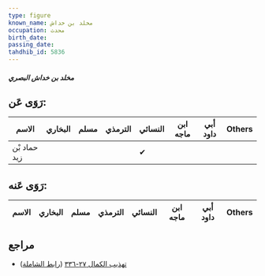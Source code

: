 ```yaml
---
type: figure
known_name: مخلد بن خداش
occupation: محدث
birth_date:
passing_date:
tahdhib_id: 5836
---
```

##### مخلد بن خداش البصري

## رَوَى عَن:
| الاسم        | البخاري | مسلم | الترمذي | النسائي | ابن ماجه | أبي داود | Others |
| ------------ | ------- | ---- | ------- | ------- | -------- | -------- | ------ |
| حماد بْن زيد |         |      |         | ✔       |          |          |        |
## رَوَى عَنه:
| الاسم | البخاري | مسلم | الترمذي | النسائي | ابن ماجه | أبي داود | Others |
| ----- | ------- | ---- | ------- | ------- | -------- | -------- | ------ |
## مراجع
- [تهذيب الكمال ٢٧-٣٣٦](obsidian://open?vault=Tahdhib-al-Kamal&file=Figures/٥٨٣٦-مخلد%20بن%20خداش%20البصري) ([رابط الشاملة](https://shamela.ws/book/3722/14725))